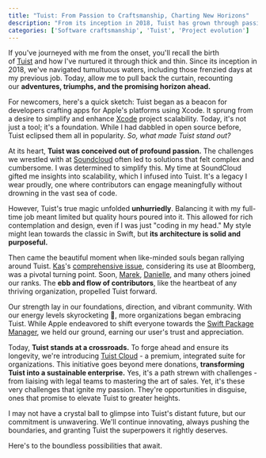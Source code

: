 ```yaml
---
title: "Tuist: From Passion to Craftsmanship, Charting New Horizons"
description: "From its inception in 2018, Tuist has grown through passion and dedication, now embarking on new horizons."
categories: ['Software craftsmanship', 'Tuist', 'Project evolution']
---
```


If you've journeyed with me from the onset, you'll recall the birth of [Tuist](https://tuist.io/) and how I've nurtured it through thick and thin. Since its inception in 2018, we've navigated tumultuous waters, including those frenzied days at my previous job. Today, allow me to pull back the curtain, recounting our **adventures, triumphs, and the promising horizon ahead.**

For newcomers, here's a quick sketch: Tuist began as a beacon for developers crafting apps for Apple's platforms using Xcode. It sprung from a desire to simplify and enhance [Xcode](https://developer.apple.com/xcode/) project scalability. Today, it's not just a tool; it's a foundation. While I had dabbled in open source before, Tuist eclipsed them all in popularity. *So, what made Tuist stand out?*

At its heart, **Tuist was conceived out of profound passion.** The challenges we wrestled with at [Soundcloud](https://soundcloud.com/) often led to solutions that felt complex and cumbersome. I was determined to simplify this. My time at SoundCloud gifted me insights into scalability, which I infused into Tuist. It's a legacy I wear proudly, one where contributors can engage meaningfully without drowning in the vast sea of code.

However, Tuist's true magic unfolded **unhurriedly**. Balancing it with my full-time job meant limited but quality hours poured into it. This allowed for rich contemplation and design, even if I was just "coding in my head." My style might lean towards the classic in Swift, but **its architecture is solid and purposeful.**

Then came the beautiful moment when like-minded souls began rallying around Tuist. [Kas](https://github.com/kwridan)'s [comprehensive issue](https://github.com/tuist/tuist/issues/172), considering its use at Bloomberg, was a pivotal turning point. Soon, [Marek](https://github.com/fortmarek), [Danielle](https://github.com/danyf90), and many others joined our ranks. The **ebb and flow of contributors**, like the heartbeat of any thriving organization, propelled Tuist forward.

Our strength lay in our foundations, direction, and vibrant community. With our energy levels skyrocketing 🚀, more organizations began embracing Tuist. While Apple endeavored to shift everyone towards the [Swift Package Manager](https://www.swift.org/package-manager/), we held our ground, earning our user's trust and appreciation.

Today, **Tuist stands at a crossroads.** To forge ahead and ensure its longevity, we're introducing [Tuist Cloud](https://tuist.io/cloud) - a premium, integrated suite for organizations. This initiative goes beyond mere donations, **transforming Tuist into a sustainable enterprise.** Yes, it's a path strewn with challenges - from liaising with legal teams to mastering the art of sales. Yet, it's these very challenges that ignite my passion. They're opportunities in disguise, ones that promise to elevate Tuist to greater heights.

I may not have a crystal ball to glimpse into Tuist's distant future, but our commitment is unwavering. We'll continue innovating, always pushing the boundaries, and granting Tuist the superpowers it rightly deserves.

Here's to the boundless possibilities that await.
